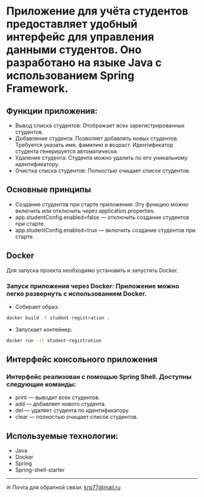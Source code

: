 
# Приложение для учёта студентов предоставляет удобный интерфейс для управления данными студентов. Оно разработано на языке Java с использованием Spring Framework.

## Функции приложения:
- Вывод списка студентов: Отображает всех зарегистрированных студентов.
- Добавление студента: Позволяет добавлять новых студентов. Требуется указать имя, фамилию и возраст. Идентификатор студента генерируется автоматически.
- Удаление студента: Студента можно удалить по его уникальному идентификатору.
- Очистка списка студентов: Полностью очищает список студентов.
## Основные принципы
- Создание студентов при старте приложения: Эту функцию можно включить или отключить через application.properties.
- app.studentConfig.enabled=false — отключить создание студентов при старте.
- app.studentConfig.enabled=true — включить создание студентов при старте.
## Docker
Для запуска проекта необходимо установить и запустить Docker. 
### Запуск приложения через Docker: Приложение можно легко развернуть с использованием Docker.

- Собирает образ:
```bash
docker build -t student-registration .
```
- Запускает контейнер:
```bash
docker run -it student-registration
```
## Интерфейс консольного приложения
### Интерфейс реализован с помощью Spring Shell. Доступны следующие команды:

- print — выводит всех студентов.
- add — добавляет нового студента.
- del — удаляет студента по идентификатору.
- clear — полностью очищает список студентов.
## Используемые технологии:
- Java
- Docker
- Spring
- Spring-shell-starter


____
✉ Почта для обратной связи:
<a href="">krp77@mail.ru</a>